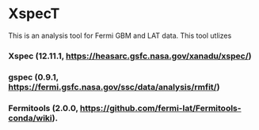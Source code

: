 # XspecT

This is an analysis tool for Fermi GBM and LAT data. This tool utlizes 

### Xspec (12.11.1, https://heasarc.gsfc.nasa.gov/xanadu/xspec/)
### gspec (0.9.1, https://fermi.gsfc.nasa.gov/ssc/data/analysis/rmfit/)
### Fermitools (2.0.0, https://github.com/fermi-lat/Fermitools-conda/wiki). 
